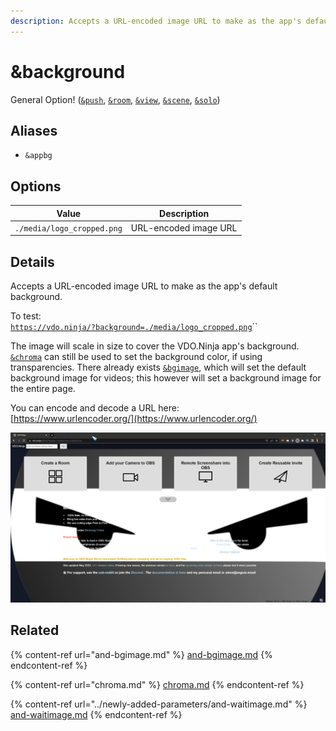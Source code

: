 ```yaml
---
description: Accepts a URL-encoded image URL to make as the app's default background
---
```


# \&background

General Option! ([`&push`](../../source-settings/push.md), [`&room`](../../general-settings/room.md), [`&view`](../view-parameters/view.md), [`&scene`](../view-parameters/scene.md), [`&solo`](../upcoming-parameters/and-solo.md))

## Aliases

* `&appbg`

## Options

| Value                      | Description           |
| -------------------------- | --------------------- |
| `./media/logo_cropped.png` | URL-encoded image URL |

## Details

Accepts a URL-encoded image URL to make as the app's default background.

To test:\
[`https://vdo.ninja/?background=./media/logo_cropped.png`](https://vdo.ninja/?background=./media/logo\_cropped.png)``

The image will scale in size to cover the VDO.Ninja app's background. [`&chroma`](chroma.md) can still be used to set the background color, if using transparencies. There already exists [`&bgimage`](and-bgimage.md), which will set the default background image for videos; this however will set a background image for the entire page.

You can encode and decode a URL here:\
[https://www.urlencoder.org/](https://www.urlencoder.org/)

![](<../../.gitbook/assets/image (110) (1) (1) (1).png>)

## Related

{% content-ref url="and-bgimage.md" %}
[and-bgimage.md](and-bgimage.md)
{% endcontent-ref %}

{% content-ref url="chroma.md" %}
[chroma.md](chroma.md)
{% endcontent-ref %}

{% content-ref url="../newly-added-parameters/and-waitimage.md" %}
[and-waitimage.md](../newly-added-parameters/and-waitimage.md)
{% endcontent-ref %}
